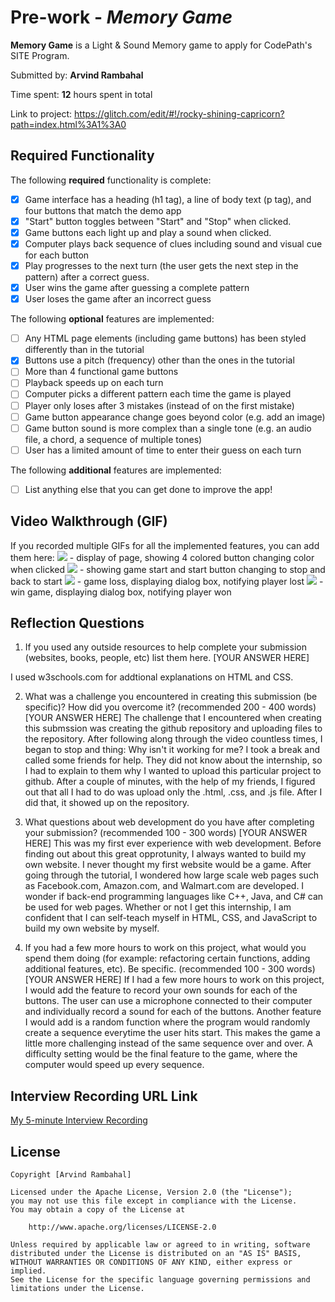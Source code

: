 # Pre-work - *Memory Game*

**Memory Game** is a Light & Sound Memory game to apply for CodePath's SITE Program. 

Submitted by: **Arvind Rambahal**

Time spent: **12** hours spent in total

Link to project: https://glitch.com/edit/#!/rocky-shining-capricorn?path=index.html%3A1%3A0

## Required Functionality

The following **required** functionality is complete:

* [x] Game interface has a heading (h1 tag), a line of body text (p tag), and four buttons that match the demo app
* [x] "Start" button toggles between "Start" and "Stop" when clicked. 
* [x] Game buttons each light up and play a sound when clicked. 
* [x] Computer plays back sequence of clues including sound and visual cue for each button
* [x] Play progresses to the next turn (the user gets the next step in the pattern) after a correct guess. 
* [x] User wins the game after guessing a complete pattern
* [x] User loses the game after an incorrect guess

The following **optional** features are implemented:

* [ ] Any HTML page elements (including game buttons) has been styled differently than in the tutorial
* [x] Buttons use a pitch (frequency) other than the ones in the tutorial
* [ ] More than 4 functional game buttons
* [ ] Playback speeds up on each turn
* [ ] Computer picks a different pattern each time the game is played
* [ ] Player only loses after 3 mistakes (instead of on the first mistake)
* [ ] Game button appearance change goes beyond color (e.g. add an image)
* [ ] Game button sound is more complex than a single tone (e.g. an audio file, a chord, a sequence of multiple tones)
* [ ] User has a limited amount of time to enter their guess on each turn

The following **additional** features are implemented:

- [ ] List anything else that you can get done to improve the app!

## Video Walkthrough (GIF)

If you recorded multiple GIFs for all the implemented features, you can add them here:
![](http://g.recordit.co/tKr6OWpqrD.gif) - display of page, showing 4 colored button changing color when clicked
![](http://g.recordit.co/I4PmHYhqGD.gif) - showing game start and start button changing to stop and back to start
![](http://g.recordit.co/6PLhObMd5q.gif) - game loss, displaying dialog box, notifying player lost
![](http://g.recordit.co/wjKUNLId4V.gif) - win game, displaying dialog box, notifying player won

## Reflection Questions
1. If you used any outside resources to help complete your submission (websites, books, people, etc) list them here. 
[YOUR ANSWER HERE]

I used w3schools.com for addtional explanations on HTML and CSS.


2. What was a challenge you encountered in creating this submission (be specific)? How did you overcome it? (recommended 200 - 400 words) 
[YOUR ANSWER HERE]
The challenge that I encountered when creating this submssion was creating the github repository and uploading files to the repository. After following along through the video countless times, I began to stop and thing: Why isn't it working for me? I took a break and called some friends for help. They did not know about the internship, so I had to explain to them why I wanted to upload this particular project to github. After a couple of minutes, with the help of my friends, I figured out that all I had to do was upload only the .html, .css, and .js file. After I did that, it showed up on the repository. 

3. What questions about web development do you have after completing your submission? (recommended 100 - 300 words) 
[YOUR ANSWER HERE]
This was my first ever experience with web development. Before finding out about this great opprotunity, I always wanted to build my own website. I never thought my first website would be a game. After going through the tutorial, I wondered how large scale web pages such as Facebook.com, Amazon.com, and Walmart.com are developed. I wonder if back-end programming languages like C++, Java, and C# can be used for web pages. Whether or not I get this internship, I am confident that I can self-teach myself in HTML, CSS, and JavaScript to build my own website by myself. 

4. If you had a few more hours to work on this project, what would you spend them doing (for example: refactoring certain functions, adding additional features, etc). Be specific. (recommended 100 - 300 words) 
[YOUR ANSWER HERE]
If I had a few more hours to work on this project, I would add the feature to record your own sounds for each of the buttons. The user can use a microphone connected to their computer and individually record a sound for each of the buttons. Another feature I would add is a random function where the program would randomly create a sequence everytime the user hits start. This makes the game a little more challenging instead of the same sequence over and over. A difficulty setting would be the final feature to the game, where the computer would speed up every sequence.


## Interview Recording URL Link

[My 5-minute Interview Recording](your-link-here)


## License

    Copyright [Arvind Rambahal]

    Licensed under the Apache License, Version 2.0 (the "License");
    you may not use this file except in compliance with the License.
    You may obtain a copy of the License at

        http://www.apache.org/licenses/LICENSE-2.0

    Unless required by applicable law or agreed to in writing, software
    distributed under the License is distributed on an "AS IS" BASIS,
    WITHOUT WARRANTIES OR CONDITIONS OF ANY KIND, either express or implied.
    See the License for the specific language governing permissions and
    limitations under the License.
